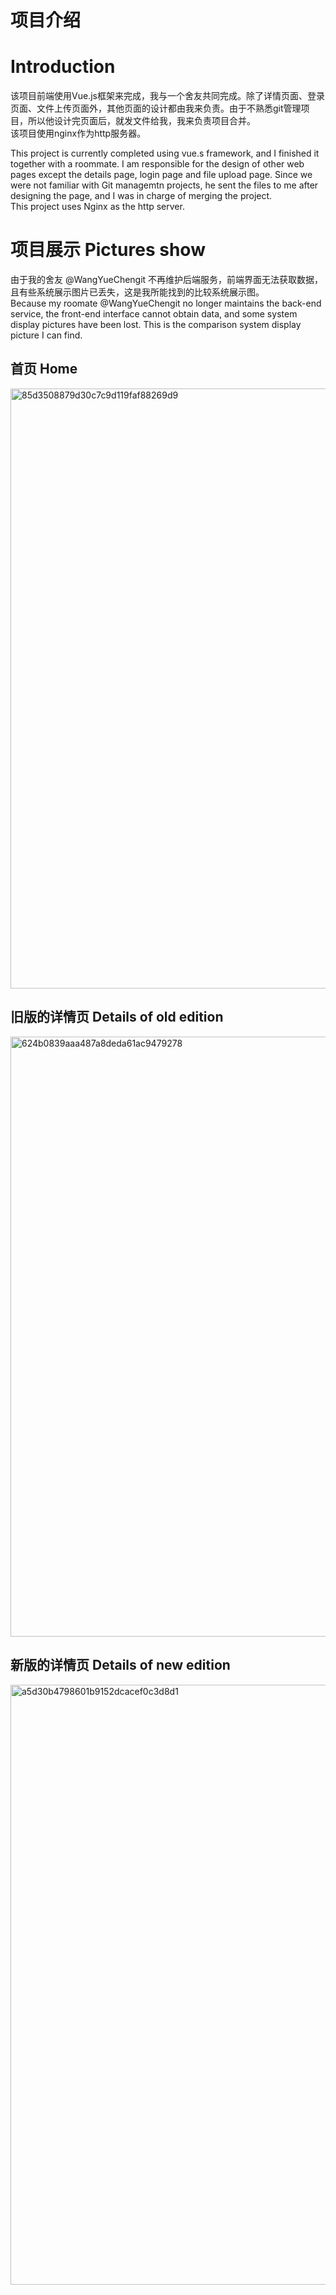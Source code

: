 # 项目介绍
# Introduction
该项目前端使用Vue.js框架来完成，我与一个舍友共同完成。除了详情页面、登录页面、文件上传页面外，其他页面的设计都由我来负责。由于不熟悉git管理项目，所以他设计完页面后，就发文件给我，我来负责项目合并。  
该项目使用nginx作为http服务器。

This project is currently completed using vue.s framework, and I finished it together with a roommate. I am responsible for the design of other web pages except the details page, login page and file upload page. Since we were not familiar with Git managemtn projects, he sent the files to me after designing the page, and I was in charge of merging the project.  
This project uses Nginx as the http server.

# 项目展示 Pictures show
由于我的舍友 @WangYueChengit 不再维护后端服务，前端界面无法获取数据，且有些系统展示图片已丢失，这是我所能找到的比较系统展示图。  
Because my roomate @WangYueChengit no longer maintains the back-end service, the front-end interface cannot obtain data, and some system display pictures have been lost. This is the comparison system display picture I can find.

## 首页 Home
<img width="960" alt="85d3508879d30c7c9d119faf88269d9" src="https://user-images.githubusercontent.com/71219894/167059787-97ee6f46-2153-4270-baab-738517d9e74d.png">

## 旧版的详情页 Details of old edition
<img width="960" alt="624b0839aaa487a8deda61ac9479278" src="https://user-images.githubusercontent.com/71219894/167059813-11063368-1774-4fca-b0fe-0472ce6c2878.png">

## 新版的详情页 Details of new edition
<img width="960" alt="a5d30b4798601b9152dcacef0c3d8d1" src="https://user-images.githubusercontent.com/71219894/167059825-42f0f693-30a7-44ef-a8dd-033653cf66e1.png">
